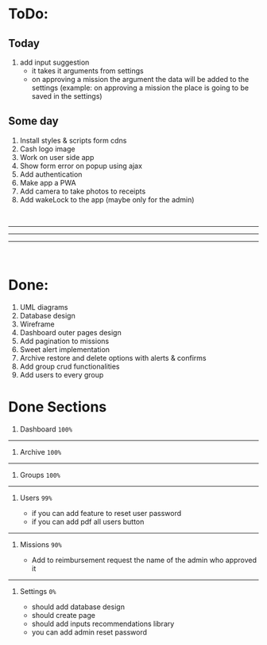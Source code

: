 # ToDo:

## Today

1. add input suggestion
    - it takes it arguments from settings
    - on approving a mission the argument the data will be added to the settings
      (example: on approving a mission the place is going to be saved in the settings)

## Some day

1.  Install styles & scripts form cdns
1.  Cash logo image
1.  Work on user side app
1.  Show form error on popup using ajax
1.  Add authentication
1.  Make app a PWA
1.  Add camera to take photos to receipts
1.  Add wakeLock to the app (maybe only for the admin)

<br><hr><hr><hr><br>

# Done:

1. UML diagrams
1. Database design
1. Wireframe
1. Dashboard outer pages design
1. Add pagination to missions
1. Sweet alert implementation
1. Archive restore and delete options with alerts & confirms
1. Add group crud functionalities
1. Add users to every group

# Done Sections

1. Dashboard `100%`

<hr>

1.  Archive `100%`

<hr>

1.  Groups `100%`

<hr>

1.  Users `99%`

    -   if you can add feature to reset user password
    -   if you can add pdf all users button

<hr>

1.  Missions `90%`

    -   Add to reimbursement request the name of the admin who approved it

<hr>

1.  Settings `0%`

    -   should add database design
    -   should create page
    -   should add inputs recommendations library
    -   you can add admin reset password
